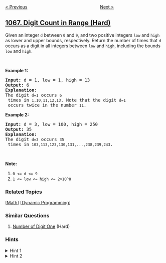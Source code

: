 <!--|This file generated by command(leetcode description); DO NOT EDIT.    |-->
<!--+----------------------------------------------------------------------+-->
<!--|@author    openset <openset.wang@gmail.com>                           |-->
<!--|@link      https://github.com/openset                                 |-->
<!--|@home      https://github.com/openset/leetcode                        |-->
<!--+----------------------------------------------------------------------+-->

[< Previous](https://github.com/openset/leetcode/tree/master/problems/campus-bikes-ii "Campus Bikes II")
　　　　　　　　　　　　　　　　
[Next >](https://github.com/openset/leetcode/tree/master/problems/product-sales-analysis-i "Product Sales Analysis I")

## [1067. Digit Count in Range (Hard)](https://leetcode.com/problems/digit-count-in-range "范围内的数字计数")

Given an integer <code>d</code> between <code>0</code> and <code>9</code>, and two positive integers <code>low</code> and <code>high</code> as lower and upper bounds, respectively. Return the number of times that <code>d</code> occurs as a digit in all integers between <code>low</code> and <code>high</code>, including the bounds <code>low</code> and <code>high</code>.
<p>&nbsp;</p>

<p><strong>Example 1:</strong></p>

<pre>
<strong>Input: </strong>d = <span id="example-input-1-1">1</span>, low = <span id="example-input-1-2">1</span>, high = <span id="example-input-1-3">13</span>
<strong>Output: </strong><span id="example-output-1">6</span>
<strong>Explanation: </strong>
The digit <code>d=1</code> occurs <code>6</code> times in <code>1,10,11,12,13</code>. Note that the digit <code>d=1</code> occurs twice in the number <code>11</code>.
</pre>

<div>
<p><strong>Example 2:</strong></p>

<pre>
<strong>Input: </strong>d = <span id="example-input-2-1">3</span>, low = <span id="example-input-2-2">100</span>, high = <span id="example-input-2-3">250</span>
<strong>Output: </strong><span id="example-output-2">35</span>
<strong>Explanation: </strong>
The digit <code>d=3</code> occurs <code>35</code> times in <code>103,113,123,130,131,...,238,239,243</code>.
</pre>

<p>&nbsp;</p>

<p><strong>Note:</strong></p>

<ol>
	<li><code>0 &lt;= d &lt;= 9</code></li>
	<li><code>1 &lt;= low &lt;= high &lt;= 2&times;10^8</code></li>
</ol>
</div>

### Related Topics
  [[Math](https://github.com/openset/leetcode/tree/master/tag/math/README.md)]
  [[Dynamic Programming](https://github.com/openset/leetcode/tree/master/tag/dynamic-programming/README.md)]

### Similar Questions
  1. [Number of Digit One](https://github.com/openset/leetcode/tree/master/problems/number-of-digit-one) (Hard)

### Hints
<details>
<summary>Hint 1</summary>
Define a function f(x) to get the requested sum from 1 to x. So the answer will be f(hi) - f(lo - 1)
</details>

<details>
<summary>Hint 2</summary>
In order to solve f(x) we need to do a DP over digits approach.
</details>
